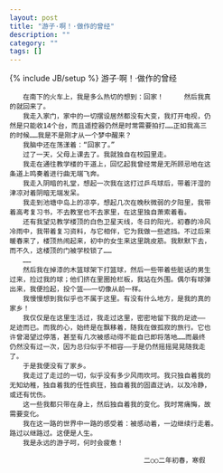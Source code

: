 ```yaml
---
layout: post
title: "游子·啊！·做作的曾经"
description: ""
category: ""
tags: []
---
```

{% include JB/setup %}
	游子·啊！·做作的曾经

	　　在南下的火车上，我是多么热切的想到：回家！　　　然后我真
	的就回来了。
	　　我走入家门，家中的一切摆设居然都没有大变，我打开电视，仍
	然是只能收14个台，而且遥控器仍然是时常需要拍打……正如我高三
	的时候……我是不是刚才从一个梦中醒来？
	　　我脑中还在荡漾着：“回家了。”
	　　过了一天，父母上课去了。我就独自在校园里走。
	　　我走在通往教学楼的干道上，回忆起我曾经常是无所顾忌地在这
	条道上鸣奏着进行曲无端飞奔。
	　　我走入阴暗的礼堂，想起一次我在这打过乒乓球后，带着汗湿的
	津凉对着阴暗无端发呆。
	　　我走到池塘中岛上的凉亭，想起几次在晚秋微弱的夕阳里，我带
	着高考复习书，不去教室也不去家里，在这里独自萧索着看。
	　　还有我望见教学楼顶的白色卫星天线，冬日的阳光，初春的冷风
	冷雨中，我带着复习资料，与它相伴，它为我做一些遮挡。不过后来
	暖春来了，楼顶热闹起来，初中的女生来这里跳皮筋。我默默下去，
	而不久，这楼顶的门被学校锁了……
	　　……
	　　然后我在掉漆的木篮球架下打篮球，然后一些带着些脏话的男生
	过来，捡过我的球；他们挤在里圈抢栏板，我站在外围。偶尔有球弹
	出来，我便捡起，投个篮——一切像从前一样。
	　　我慢慢想到我似乎也不属于这里。有没有什么地方，是我的真的
	家乡！
	　　我仅仅是在这里生活过，我走过这里，密密地留下我的足迹——
	足迹而已。而我的心，始终是在飘移着，随我在做孤寂的旅行。它也
	许曾渴望过停落，甚至有几次被感动得不能自已即将落地……而最终
	仍然没有过一次，因为总归似乎不相容——于是仍然摇摇晃晃随我走
	了。
	　　于是我便没有了家乡。
	　　我走过了走过的一切，似乎没有多少风雨坎坷。我只独自着我的
	无知幼稚，独自着我的任性疯狂，独自着我的固直迂讷，以及冷静，
	或还有忧伤。
	　　这一些我都只带在身上，然后独自着我的变化。我时常痛悔，故
	需要变化。
	　　我在这一路的世界中一路的感受着：被感动着，一边继续行走着。
	路过以继路过。这便是人生。
	　　我是永远的游子呵，何时会疲惫！

	　　　　　　　　　　　　　　　　　　　　二○○二年初春，寒假